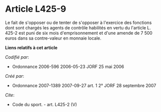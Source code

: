 # Article L425-9

Le fait de s'opposer ou de tenter de s'opposer à l'exercice des fonctions dont sont chargés les agents de contrôle habilités
en vertu du l'article L. 425-2 est puni de six mois d'emprisonnement et d'une amende de 7 500 euros dans sa contre-valeur en
monnaie locale.

**Liens relatifs à cet article**

_Codifié par_:

  - Ordonnance 2006-596 2006-05-23 JORF 25 mai 2006

_Créé par_:

  - Ordonnance 2007-1389 2007-09-27 art. 1 2° JORF 28 septembre 2007

_Cite_:

  - Code du sport. - art. L425-2 (V)

